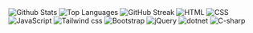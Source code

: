 <img src="https://github-readme-stats.vercel.app/api?username=efalsken&border_radius=9.7&card_width=350&theme=merko" alt="Github Stats">
<img src="https://github-readme-stats.vercel.app/api/top-langs/?username=efalsken&layout=compact&border_radius=9.7&theme=merko" alt="Top Languages">
<img src="https://github-readme-streak-stats-flame-iota.vercel.app?user=efalsken&border_radius=9.2&theme=merko&width=100" alt="GitHub Streak">

<img src="https://img.shields.io/badge/html5-%23E34F26.svg?style=for-the-badge&logo=html5&logoColor=white" alt="HTML">
<img src="https://img.shields.io/badge/css3-%231572B6.svg?style=for-the-badge&logo=css3&logoColor=white" alt="CSS">
<img src="https://img.shields.io/badge/javascript-%23323330.svg?style=for-the-badge&logo=javascript&logoColor=%23F7DF1E" alt="JavaScript">
<img src="https://img.shields.io/badge/tailwindcss-%2338B2AC.svg?style=for-the-badge&logo=tailwind-css&logoColor=white" alt="Tailwind css">
<img src="https://img.shields.io/badge/bootstrap-%238511FA.svg?style=for-the-badge&logo=bootstrap&logoColor=white" alt="Bootstrap">
<img src="https://img.shields.io/badge/jquery-%230769AD.svg?style=for-the-badge&logo=jquery&logoColor=white" alt="jQuery">
<img src="https://img.shields.io/badge/-.net%209.0-blueviolet.svg?style=for-the-badge&logo=dotnet" alt="dotnet">
<img src="https://img.shields.io/badge/C%23-239120?style=for-the-badge&logo=sharp" alt="C-sharp">
